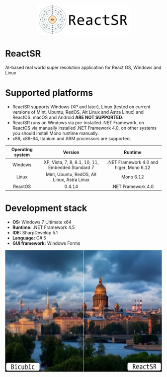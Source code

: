 <p align="center">
  <img width="300" height="100" src="https://github.com/ColorfulSoft/ReactSR/blob/main/.content/ReactSR.png">
</p>

# ReactSR
AI-based real world super resolution application for React OS, Windows and Linux

# Supported platforms

* ReactSR supports Windows (XP and later), Linux (tested on current versions of Mint, Ubuntu, RedOS, Alt Linux and Astra Linux) and ReactOS. macOS and Android __ARE NOT SUPPORTED__.
* ReactSR runs on Windows via pre-installed .NET Framework, on ReactOS via manually installed .NET Framework 4.0, on other systems you should install Mono runtime manually.
* x86, x86-64, Itanium and ARM processors are supported.

| Operating system | Version                                           | Runtime                                 |
|:----------------:|:-------------------------------------------------:|:---------------------------------------:|
| Windows          | XP, Vista, 7, 8, 8.1, 10, 11, Embedded Standard 7 | .NET Framework 4.0 and higer, Mono 6.12 |
| Linux            | Mint, Ubuntu, RedOS, Alt Linux, Astra Linux       | Mono 6.12                               |
| ReactOS          | 0.4.14                                            | .NET Framework 4.0                      |

# Development stack

* __OS:__ Windows 7 Ultimate x64
* __Runtime:__ .NET Framework 4.5
* __IDE:__ SharpDevelop 5.1
* __Language:__ C# 5
* __GUI framework:__ Windows Forms

<p align="center">
  <img width="600" height="390" src="https://github.com/ColorfulSoft/ReactSR/blob/main/.content/Demo.png">
</p>

